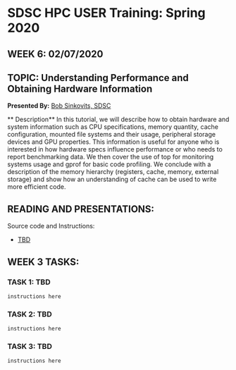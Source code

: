 # SDSC HPC USER Training:  Spring 2020
## WEEK 6: 02/07/2020

## TOPIC: Understanding Performance and Obtaining Hardware Information
**Presented By:**  [Bob Sinkovits, SDSC](https://hpc-students.sdsc.edu/instr_bios/robert_sinkovits.html)

** Description**
In this tutorial, we will describe how to obtain hardware and system information such as CPU specifications, memory quantity, cache configuration, mounted file systems and their usage, peripheral storage devices and GPU properties. This information is useful for anyone who is interested in how hardware specs influence performance or who needs to report benchmarking data. We then cover the use of top for monitoring systems usage and gprof for basic code profiling. We conclude with a description of the memory hierarchy (registers, cache, memory, external storage) and show how an understanding of cache can be used to write more efficient code.


## READING AND PRESENTATIONS:

Source code and Instructions:

* [TBD](TBD)


## WEEK 3 TASKS:
### TASK 1:  TBD

```
instructions here
```

### TASK 2:  TBD
```
instructions here
```

### TASK 3:  TBD
```
instructions here
```


